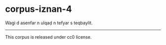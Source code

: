 # corpus-iznan-4
Wagi d asenfar n ulqaḍ n tefyar s teqbaylit.
________________________
This corpus is released under cc0 license.
